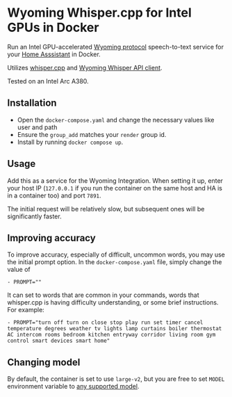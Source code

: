 # Wyoming Whisper.cpp for Intel GPUs in Docker

Run an Intel GPU-accelerated 
[Wyoming protocol](https://github.com/rhasspy/wyoming) speech-to-text service
for your [Home Asssistant](https://github.com/home-assistant/core) in Docker.

Utilizes [whisper.cpp](https://github.com/ggerganov/whisper.cpp) and
[Wyoming Whisper API client](https://github.com/ser/wyoming-whisper-api-client).

Tested on an Intel Arc A380.

## Installation

- Open the `docker-compose.yaml` and change the necessary values like user and
  path
- Ensure the `group_add` matches your `render` group id.
- Install by running `docker compose up`.

## Usage

Add this as a service for the Wyoming Integration. When setting it up, enter your host IP (`127.0.0.1` if you run the container on the same host and HA is in a container too) and port `7891`.

The initial request will be relatively slow, but subsequent ones will be significantly faster.

## Improving accuracy

To improve accuracy, especially of difficult, uncommon words, you may use the initial prompt option.
In the `docker-compose.yaml` file, simply change the value of
```
- PROMPT=""
```
It can set to words that are common in your commands, words that whisper.cpp is having difficulty understanding, or some brief instructions.
For example:
```
- PROMPT="turn off turn on close stop play run set timer cancel temperature degrees weather tv lights lamp curtains boiler thermostat AC intercom rooms bedroom kitchen entryway corridor living room gym control smart devices smart home"
```

## Changing model

By default, the container is set to use `large-v2`, but you are free to set `MODEL` environment variable to [any supported model](https://github.com/ggerganov/whisper.cpp/blob/d682e150908e10caa4c15883c633d7902d385237/models/download-ggml-model.sh#L28).